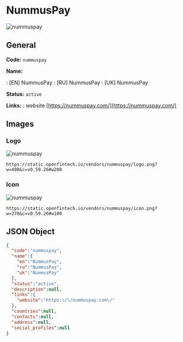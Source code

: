 
# NummusPay 
![nummuspay](https://static.openfintech.io/vendors/nummuspay/logo.png?w=400&c=v0.59.26#w200)  

## General 
 
**Code:** `nummuspay` 
 
**Name:** 
 
:	[EN] NummusPay 
:	[RU] NummusPay 
:	[UK] NummusPay 
 
**Status:** `active` 
 
**Links:** 
: website [https://nummuspay.com/](https://nummuspay.com/) 
 

## Images 

### Logo 
 
![nummuspay](https://static.openfintech.io/vendors/nummuspay/logo.png?w=400&c=v0.59.26#w200)  

```
https://static.openfintech.io/vendors/nummuspay/logo.png?w=400&c=v0.59.26#w200
```  

### Icon 
 
![nummuspay](https://static.openfintech.io/vendors/nummuspay/icon.png?w=278&c=v0.59.26#w100)  

```
https://static.openfintech.io/vendors/nummuspay/icon.png?w=278&c=v0.59.26#w100
```  

## JSON Object 

```json
{
  "code":"nummuspay",
  "name":{
    "en":"NummusPay",
    "ru":"NummusPay",
    "uk":"NummusPay"
  },
  "status":"active",
  "description":null,
  "links":{
    "website":"https:\/\/nummuspay.com\/"
  },
  "countries":null,
  "contacts":null,
  "address":null,
  "social_profiles":null
}
```  
